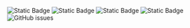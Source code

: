 ![Static Badge](https://img.shields.io/badge/blacklists-60-000000) ![Static Badge](https://img.shields.io/badge/blacklisted-3179640-cc0000) ![Static Badge](https://img.shields.io/badge/whitelisted-2242-00CC00) ![Static Badge](https://img.shields.io/badge/streaming_blacklist-28107-000000) ![GitHub issues](https://img.shields.io/github/issues/fabriziosalmi/blacklists)
